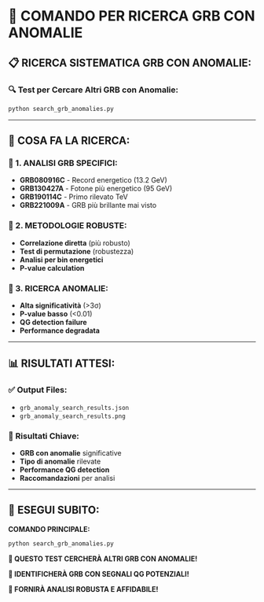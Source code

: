 # 🚀 COMANDO PER RICERCA GRB CON ANOMALIE

## 📋 **RICERCA SISTEMATICA GRB CON ANOMALIE:**

### **🔍 Test per Cercare Altri GRB con Anomalie:**
```bash
python search_grb_anomalies.py
```

---

## 🎯 **COSA FA LA RICERCA:**

### **🔬 1. ANALISI GRB SPECIFICI:**
- **GRB080916C** - Record energetico (13.2 GeV)
- **GRB130427A** - Fotone più energetico (95 GeV)
- **GRB190114C** - Primo rilevato TeV
- **GRB221009A** - GRB più brillante mai visto

### **🔬 2. METODOLOGIE ROBUSTE:**
- **Correlazione diretta** (più robusto)
- **Test di permutazione** (robustezza)
- **Analisi per bin energetici**
- **P-value calculation**

### **🔬 3. RICERCA ANOMALIE:**
- **Alta significatività** (>3σ)
- **P-value basso** (<0.01)
- **QG detection failure**
- **Performance degradata**

---

## 📊 **RISULTATI ATTESI:**

### **✅ Output Files:**
- `grb_anomaly_search_results.json`
- `grb_anomaly_search_results.png`

### **🎯 Risultati Chiave:**
- **GRB con anomalie** significative
- **Tipo di anomalie** rilevate
- **Performance QG detection**
- **Raccomandazioni** per analisi

---

## 🚀 **ESEGUI SUBITO:**

**COMANDO PRINCIPALE:**
```bash
python search_grb_anomalies.py
```

**🎯 QUESTO TEST CERCHERÀ ALTRI GRB CON ANOMALIE!**

**🎯 IDENTIFICHERÀ GRB CON SEGNALI QG POTENZIALI!**

**🎯 FORNIRÀ ANALISI ROBUSTA E AFFIDABILE!**
